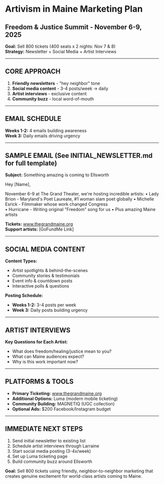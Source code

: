 # Artivism in Maine Marketing Plan
## Freedom & Justice Summit - November 6-9, 2025

**Goal:** Sell 800 tickets (400 seats x 2 nights: Nov 7 & 8)  
**Strategy:** Newsletter + Social Media + Artist Interviews

---

## **CORE APPROACH**

1. **Friendly newsletters** - "hey neighbor" tone
2. **Social media content** - 3-4 posts/week → daily
3. **Artist interviews** - exclusive content
4. **Community buzz** - local word-of-mouth

---

## **EMAIL SCHEDULE**

**Weeks 1-2:** 4 emails building awareness  
**Week 3:** Daily emails driving urgency

---

## **SAMPLE EMAIL (See INITIAL_NEWSLETTER.md for full template)**

**Subject:** Something amazing is coming to Ellsworth

Hey [Name],

November 6-9 at The Grand Theater, we're hosting incredible artists:
• Lady Brion - Maryland's Poet Laureate, #1 woman slam poet globally
• Michelle Esrick - Filmmaker whose work changed Congress  
• Hurricane - Writing original "Freedom" song for us
• Plus amazing Maine artists

**Tickets:** www.thegrandmaine.org  
**Support artists:** [GoFundMe Link]

---

## **SOCIAL MEDIA CONTENT**

**Content Types:**
- Artist spotlights & behind-the-scenes
- Community stories & testimonials  
- Event info & countdown posts
- Interactive polls & questions

**Posting Schedule:**
- **Weeks 1-2:** 3-4 posts per week
- **Week 3:** Daily posts building urgency

---

## **ARTIST INTERVIEWS**

**Key Questions for Each Artist:**
- What does freedom/healing/justice mean to you?
- What can Maine audiences expect?
- Why is this work important now?

---

## **PLATFORMS & TOOLS**

- **Primary Ticketing:** www.thegrandmaine.org
- **Additional Options:** Luma (modern mobile ticketing)
- **Community Building:** MAGNETIQ (UGC collection)
- **Optional Ads:** $200 Facebook/Instagram budget

---

## **IMMEDIATE NEXT STEPS**

1. Send initial newsletter to existing list
2. Schedule artist interviews through Larraine  
3. Start social media posting (3-4x/week)
4. Set up Luma ticketing page
5. Build community buzz around Ellsworth

**Goal:** Sell 800 tickets using friendly, neighbor-to-neighbor marketing that creates genuine excitement for world-class artists coming to Maine.
